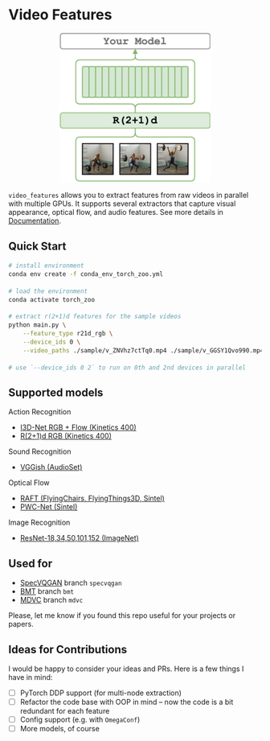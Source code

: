 # Video Features

<figure align="center">
  <img  src="https://github.com/v-iashin/v-iashin.github.io/raw/master/images/video_features/vid_feats.gif" width="300" />
</figure>

`video_features` allows you to extract features from raw videos in parallel with multiple GPUs. 
It supports several extractors that capture visual appearance, optical flow, and audio features.
See more details in [Documentation](https://v-iashin.github.io/video_features/).

## Quick Start

```bash
# install environment
conda env create -f conda_env_torch_zoo.yml

# load the environment
conda activate torch_zoo

# extract r(2+1)d features for the sample videos
python main.py \
    --feature_type r21d_rgb \
    --device_ids 0 \
    --video_paths ./sample/v_ZNVhz7ctTq0.mp4 ./sample/v_GGSY1Qvo990.mp4

# use `--device_ids 0 2` to run on 0th and 2nd devices in parallel
```

## Supported models

Action Recognition

- [I3D-Net RGB + Flow (Kinetics 400)](https://v-iashin.github.io/video_features/models/i3d.md)
- [R(2+1)d RGB (Kinetics 400)](https://v-iashin.github.io/video_features/models/r21d.md)

Sound Recognition

- [VGGish (AudioSet)](https://v-iashin.github.io/video_features/models/vggish.md)

Optical Flow

- [RAFT (FlyingChairs, FlyingThings3D, Sintel)](https://v-iashin.github.io/video_features/models/raft.md)
- [PWC-Net (Sintel)](https://v-iashin.github.io/video_features/models/pwc.md)

Image Recognition

- [ResNet-18,34,50,101,152 (ImageNet)](https://v-iashin.github.io/video_features/models/resnet.md)

## Used for

* [SpecVQGAN](https://arxiv.org/abs/2110.08791) branch `specvqgan`
* [BMT](https://arxiv.org/abs/2005.08271) branch `bmt` 
* [MDVC](https://arxiv.org/abs/2003.07758) branch `mdvc`

Please, let me know if you found this repo useful for your projects or papers.

## Ideas for Contributions

I would be happy to consider your ideas and PRs. 
Here is a few things I have in mind:

- [ ] PyTorch DDP support (for multi-node extraction)
- [ ] Refactor the code base with OOP in mind – now the code is a bit redundant for each feature
- [ ] Config support (e.g. with `OmegaConf`)
- [ ] More models, of course
